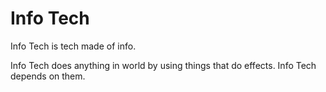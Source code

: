 # **Info Tech**


Info Tech is tech made of info.


Info Tech does anything in world by using things that do effects.
Info Tech depends on them.
